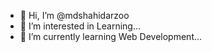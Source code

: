- 👋 Hi, I’m @mdshahidarzoo
- 👀 I’m interested in Learning...
- 🌱 I’m currently learning Web Development...
  

<!---
mdshahidarzoo/mdshahidarzoo is a ✨ special ✨ repository because its `README.md` (this file) appears on your GitHub profile.
You can click the Preview link to take a look at your changes.
--->
